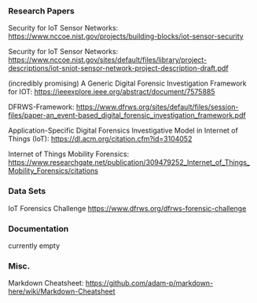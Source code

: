 ### Research Papers

Security for IoT Sensor Networks:
https://www.nccoe.nist.gov/projects/building-blocks/iot-sensor-security

Security for IoT Sensor Networks:
https://www.nccoe.nist.gov/sites/default/files/library/project-descriptions/iot-sniot-sensor-network-project-description-draft.pdf

(incredibly promising) A Generic Digital Forensic Investigation Framework for IOT: https://ieeexplore.ieee.org/abstract/document/7575885

DFRWS-Framework: https://www.dfrws.org/sites/default/files/session-files/paper-an_event-based_digital_forensic_investigation_framework.pdf


Application-Specific Digital Forensics Investigative Model in Internet of Things (IoT): https://dl.acm.org/citation.cfm?id=3104052

Internet of Things Mobility Forensics:
https://www.researchgate.net/publication/309479252_Internet_of_Things_Mobility_Forensics/citations

### Data Sets

IoT Forensics Challenge
https://www.dfrws.org/dfrws-forensic-challenge

### Documentation
currently empty

### Misc. 

Markdown Cheatsheet: https://github.com/adam-p/markdown-here/wiki/Markdown-Cheatsheet
